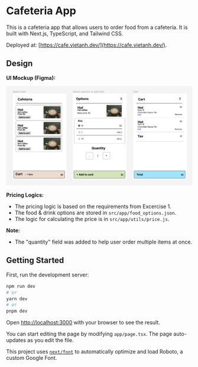 # Cafeteria App

This is a cafeteria app that allows users to order food from a cafeteria. It is built with Next.js, TypeScript, and Tailwind CSS.

Deployed at: [https://cafe.vietanh.dev/](https://cafe.vietanh.dev/).

## Design

**UI Mockup (Figma):**

[![](docs/figma-design.png)](https://www.figma.com/file/NWU9BqtgXH4WZmBuEWUlVH/Cafeteria?type=design&node-id=0%3A1&t=2CNfDxghbK04aOCP-1)

**Pricing Logics:**

- The pricing logic is based on the requirements from Excercise 1.
- The food & drink options are stored in `src/app/food_options.json`.
- The logic for calculating the price is in `src/app/utils/price.js`.

**Note:**

- The "quantity" field was added to help user order multiple items at once.

## Getting Started

First, run the development server:

```bash
npm run dev
# or
yarn dev
# or
pnpm dev
```

Open [http://localhost:3000](http://localhost:3000) with your browser to see the result.

You can start editing the page by modifying `app/page.tsx`. The page auto-updates as you edit the file.

This project uses [`next/font`](https://nextjs.org/docs/basic-features/font-optimization) to automatically optimize and load Roboto, a custom Google Font.
